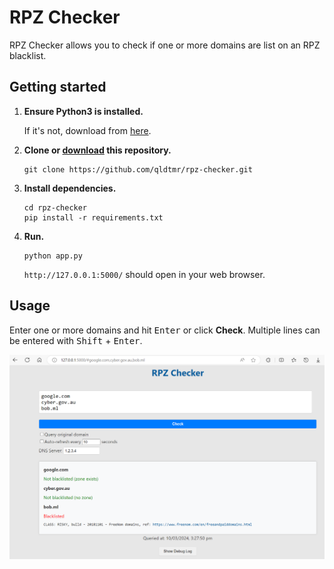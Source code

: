 # RPZ Checker

RPZ Checker allows you to check if one or more domains are list on an RPZ blacklist.

## Getting started

1. **Ensure Python3 is installed.**
   
   If it's not, download from [here](https://www.python.org/downloads/).

2. **Clone or [download](https://github.com/qldtmr/rpz-checker/archive/refs/heads/main.zip) this repository.**

   ```
   git clone https://github.com/qldtmr/rpz-checker.git
   ```

3. **Install dependencies.**

   ```
   cd rpz-checker
   pip install -r requirements.txt
   ```

4. **Run.**

   ```
   python app.py
   ```

   `http://127.0.0.1:5000/` should open in your web browser.

## Usage

Enter one or more domains and hit <kbd>Enter</kbd> or click **Check**. Multiple lines can be entered with <kbd>Shift</kbd> + <kbd>Enter</kbd>.

![](demo-screenshot-01.png)